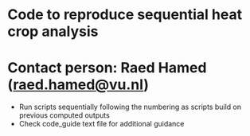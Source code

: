# Code to reproduce sequential heat crop analysis
# Contact person: Raed Hamed (raed.hamed@vu.nl)

* Run scripts sequentially following the numbering as scripts build on previous computed outputs
* Check code_guide text file for additional guidance
